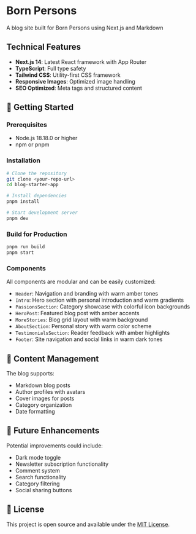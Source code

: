 # Born Persons

A blog site built for Born Persons using Next.js and Markdown

## Technical Features
- **Next.js 14**: Latest React framework with App Router
- **TypeScript**: Full type safety
- **Tailwind CSS**: Utility-first CSS framework
- **Responsive Images**: Optimized image handling
- **SEO Optimized**: Meta tags and structured content

## 🚀 Getting Started

### Prerequisites
- Node.js 18.18.0 or higher
- npm or pnpm

### Installation
```bash
# Clone the repository
git clone <your-repo-url>
cd blog-starter-app

# Install dependencies
pnpm install

# Start development server
pnpm dev
```

### Build for Production
```bash
pnpm run build
pnpm start
```

### Components
All components are modular and can be easily customized:
- `Header`: Navigation and branding with warm amber tones
- `Intro`: Hero section with personal introduction and warm gradients
- `PassionsSection`: Category showcase with colorful icon backgrounds
- `HeroPost`: Featured blog post with amber accents
- `MoreStories`: Blog grid layout with warm background
- `AboutSection`: Personal story with warm color scheme
- `TestimonialsSection`: Reader feedback with amber highlights
- `Footer`: Site navigation and social links in warm dark tones

## 📝 Content Management

The blog supports:
- Markdown blog posts
- Author profiles with avatars
- Cover images for posts
- Category organization
- Date formatting

## 🌟 Future Enhancements

Potential improvements could include:
- Dark mode toggle
- Newsletter subscription functionality
- Comment system
- Search functionality
- Category filtering
- Social sharing buttons

## 📄 License

This project is open source and available under the [MIT License](LICENSE).
